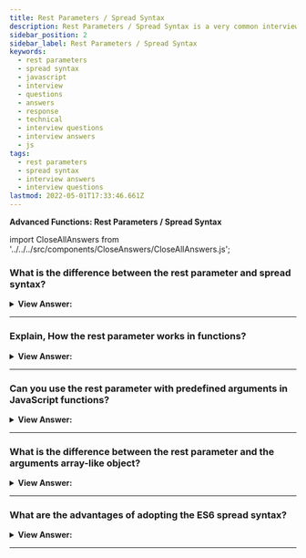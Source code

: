 ```yaml
---
title: Rest Parameters / Spread Syntax
description: Rest Parameters / Spread Syntax is a very common interview question.
sidebar_position: 2
sidebar_label: Rest Parameters / Spread Syntax
keywords:
  - rest parameters
  - spread syntax
  - javascript
  - interview
  - questions
  - answers
  - response
  - technical
  - interview questions
  - interview answers
  - js
tags:
  - rest parameters
  - spread syntax
  - interview answers
  - interview questions
lastmod: 2022-05-01T17:33:46.661Z
---
```


<head>
  <title>Rest Parameters and Spread Syntax | JS Frontend Interview</title>
</head>

**Advanced Functions: Rest Parameters / Spread Syntax**

import CloseAllAnswers from '../../../src/components/CloseAnswers/CloseAllAnswers.js';

<CloseAllAnswers />

### What is the difference between the rest parameter and spread syntax?

<details>
  <summary><strong>View Answer:</strong></summary>
  <div>
  <div><strong>Interview Response:</strong> The spread syntax is the opposite of the rest parameter. The rest parameter collects items into an array, and the spread operator unpacks the collected elements into single elements.
</div><br />
  <div><strong className="codeExample">Code Example:</strong><br /><br />

  <div></div>

```js
// The Rest Parameter: You can name it what you want
function myData(...rest) {
  console.log(rest); // ["Marina",24,"Front-End Developer"]
}

myData('Marina', 24, 'Front-End Developer');

// The Spread Syntax:
let myArr = ['Marina', 'Magdy', 'Shafiq'];
let newArr = [...myArr, 'FrontEnd', 24];

console.log(newArr); // ["Marina" , "Magdy" , "Shafiq" , "FrontEnd" , 24 ] ;
```

:::note
If you call a function and send several arguments, you receive them into the rest parameter in the function implementation.
:::

  </div>
  </div>
</details>

---

### Explain, How the rest parameter works in functions?

<details>
  <summary><strong>View Answer:</strong></summary>
  <div>
  <div><strong>Interview Response:</strong> The rest parameter expands the dynamic capabilities of functions. Functions themselves express an error when there are excessive arguments. The function declaration includes the remaining parameters by using three dots followed by the array's name. The dots mean "gather the remaining parameters into an array". This behavior allows the function to act on several arguments instead of a predefined number or single argument.
</div><br />
  <div><strong className="codeExample">Code Example:</strong> Get the sum of the arguments regardless of the number in the array.<br /><br />

  <div></div>

```js
function sumAll(...args) {
  // args is the name for the array
  let sum = 0;

  for (let arg of args) sum += arg;

  return sum;
}

alert(sumAll(1)); // 1
alert(sumAll(1, 2)); // 3
alert(sumAll(1, 2, 3)); // 6
```

  </div>
  </div>
</details>

---

### Can you use the rest parameter with predefined arguments in JavaScript functions?

<details>
  <summary><strong>View Answer:</strong></summary>
  <div>
  <div><strong>Interview Response:</strong> Yes, you can mix predefined parameters with the rest parameter in JavaScript functions. There is a limit to its use in the form of the order of arguments. Predefined parameters must precede the rest parameter, or it may result in an error. The best way to remember this is to "Rest at the end".
</div><br />
  <div><strong className="codeExample">Code Example:</strong><br /><br />

  <div></div>

```js
function showName(firstName, lastName, ...titles) {
  alert( firstName + ' ' + lastName ); // Julius Caesar

  // the rest go into titles array
  // i.e. titles = ["Consul", "Imperator"]
  alert( titles[0] ); // Consul
  alert( titles[1] ); // Imperator
  alert( titles.length ); // 2
}

showName("Julius", "Caesar", "Consul", "Imperator");

// The rest parameters must be at the end
function f(arg1, ...rest, arg2) { // arg2 after ...rest ?!
  // error
}
```

  </div>
  </div>
</details>

---

### What is the difference between the rest parameter and the arguments array-like object?

<details>
  <summary><strong>View Answer:</strong></summary>
  <div>
  <div><strong>Interview Response:</strong> The rest parameter and the arguments array-like object have similar behaviors. The rest parameter is relatively new compared to arguments. Although arguments are both array-like and iterable, it is not an array. It does not support array methods, so we cannot call arguments.map(...) for example. Also, it always contains all arguments. We cannot capture them partially as we did with the rest parameters. So, when we need these features, then the rest parameters are preferred. Another issue is that arrow functions do not have access to arguments. If we access the argument's object from an arrow function, it takes them from the outer "normal" function. This issue reduces the potency of the arguments object and can lead to bugs in our code.
</div><br />
  <div><strong className="codeExample">Code Example:</strong><br /><br />

  <div></div>

```js
function showName() {
  alert(arguments.length);
  alert(arguments[0]);
  alert(arguments[1]);

  // it is iterable
  // for(let arg of arguments) alert(arg);
}

// shows: 2, Julius, Caesar
showName('Julius', 'Caesar');

// shows: 1, Ilya, undefined (no second argument)
showName('Ilya');
```

  </div>
  </div>
</details>

---

### What are the advantages of adopting the ES6 spread syntax?

<details>
  <summary><strong>View Answer:</strong></summary>
  <div>
  <div><strong>Interview Response:</strong> As far as coding in a functional paradigm is concerned, using the spread syntax in ES6 can prove to be heavily beneficial. The spread syntax is easily used to create copies of arrays or objects. Using spread syntax in a program reduces the need to use loops, Object.create, slice, or any library function, which helps reduce code and complexity in your applications.
</div><br />
  <div><strong className="codeExample">Code Example:</strong><br /><br />

  <div></div>

```js
let arr = [3, 5, 1];

alert(Math.max(...arr)); // 5 (spread turns array into a list of arguments)

// We also can pass multiple iterables this way:
let arr1 = [1, -2, 3, 4];
let arr2 = [8, 3, -8, 1];

alert(Math.max(...arr1, ...arr2)); // 8

// We can even combine the spread syntax with normal values:
let arr1 = [1, -2, 3, 4];
let arr2 = [8, 3, -8, 1];

alert(Math.max(1, ...arr1, 2, ...arr2, 25)); // 25

// Also, the spread syntax can be used to merge arrays:
let arr = [3, 5, 1];
let arr2 = [8, 9, 15];

let merged = [0, ...arr, 2, ...arr2];

alert(merged); // 0,3,5,1,2,8,9,15 (0, then arr, then 2, then arr2)

// here we use the spread syntax to turn the string into an array of characters:
let str = 'Hello';

alert([...str]); // H,e,l,l,o
```

  </div>
  </div>
</details>

---
